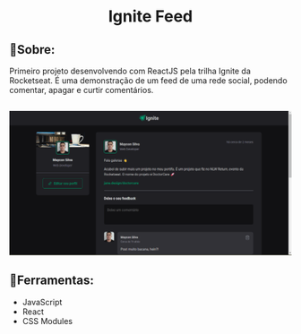 <h1 align="center">
  Ignite Feed
</h1>

## 🚨Sobre:
Primeiro projeto desenvolvendo com ReactJS pela trilha Ignite da Rocketseat. É uma demonstração de um feed de uma rede social, podendo comentar, apagar e curtir comentários.

##

<img src="./src/assets/ignite-feed.gif"/>

## 🔨Ferramentas:
 - JavaScript
 - React
 - CSS Modules
